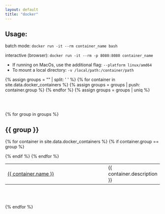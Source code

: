 ```yaml
---
layout: default
title: "docker"
---
```


## Usage:

batch mode: `docker run -it --rm container_name bash`

interactive (browser): `docker run -it --rm -p 8080:8080 container_name`

- If running on MacOs, use the additional flag: `--platform linux/amd64`
- To mount a local directory: `-v /local/path:/container/path`

{% assign groups = "" | split: ' ' %}
{% for container in site.data.docker_containers %}
{% assign groups = groups | push: container.group %}
{% endfor %}
{% assign groups = groups | uniq %}

<br/> <br/> 


{% for group in groups %}

## {{ group }}

<table class="alternate">

{% for container in site.data.docker_containers %}
{% if container.group == group %}
<tr>
        <td style="width: 400px" > <a href="{{ container.hub_link }}"> {{ container.name }} </a></td>
        <td>  {{ container.description }} </td>
</tr>
{% endif %}
{% endfor %}
</table>


<br/><br/>

{% endfor %}

<br/><br/><br/>
